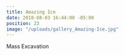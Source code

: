 ```yaml
---
title: Amazing Ice
date: 2018-08-03 16:44:00 -05:00
position: 23
image: "/uploads/gallery_Amazing-Ice.jpg"
---
```


Mass Excavation